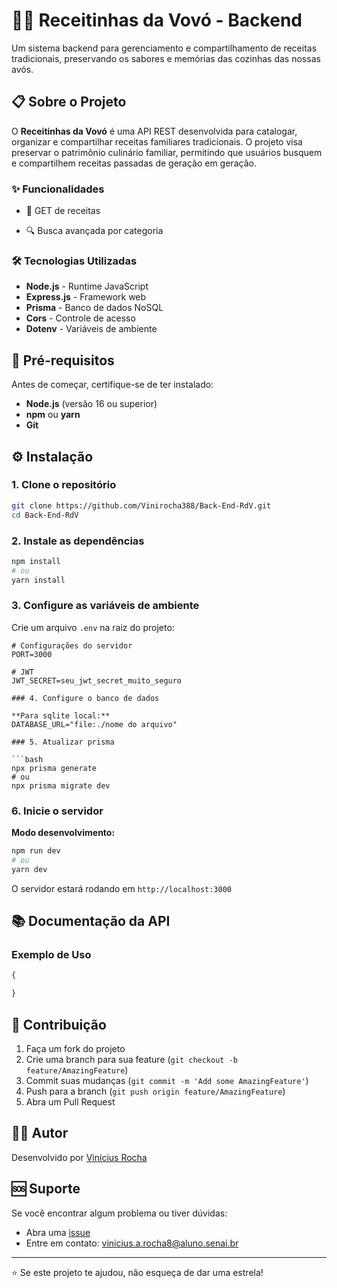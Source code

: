 # 👵🥘 Receitinhas da Vovó - Backend

Um sistema backend para gerenciamento e compartilhamento de receitas tradicionais, preservando os sabores e memórias das cozinhas das nossas avós.

## 📋 Sobre o Projeto

O **Receitinhas da Vovó** é uma API REST desenvolvida para catalogar, organizar e compartilhar receitas familiares tradicionais. O projeto visa preservar o patrimônio culinário familiar, permitindo que usuários busquem e compartilhem receitas passadas de geração em geração.

### ✨ Funcionalidades

- 📝 GET de receitas

- 🔍 Busca avançada por categoria


### 🛠️ Tecnologias Utilizadas

- **Node.js** - Runtime JavaScript
- **Express.js** - Framework web
- **Prisma** - Banco de dados NoSQL
- **Cors** - Controle de acesso
- **Dotenv** - Variáveis de ambiente

## 🚀 Pré-requisitos

Antes de começar, certifique-se de ter instalado:

- **Node.js** (versão 16 ou superior)
- **npm** ou **yarn**
- **Git**

## ⚙️ Instalação

### 1. Clone o repositório
```bash
git clone https://github.com/Vinirocha388/Back-End-RdV.git
cd Back-End-RdV
```

### 2. Instale as dependências
```bash
npm install
# ou
yarn install
```

### 3. Configure as variáveis de ambiente
Crie um arquivo `.env` na raiz do projeto:
```env
# Configurações do servidor
PORT=3000

# JWT
JWT_SECRET=seu_jwt_secret_muito_seguro

### 4. Configure o banco de dados

**Para sqlite local:**
DATABASE_URL="file:./nome do arquivo"

### 5. Atualizar prisma

```bash
npx prisma generate
# ou
npx prisma migrate dev
```

### 6. Inicie o servidor

**Modo desenvolvimento:**
```bash
npm run dev
# ou
yarn dev
```


O servidor estará rodando em `http://localhost:3000`

## 📚 Documentação da API



### Exemplo de Uso

```json
{

}
```

## 🤝 Contribuição

1. Faça um fork do projeto
2. Crie uma branch para sua feature (`git checkout -b feature/AmazingFeature`)
3. Commit suas mudanças (`git commit -m 'Add some AmazingFeature'`)
4. Push para a branch (`git push origin feature/AmazingFeature`)
5. Abra um Pull Request



## 👨‍💻 Autor

Desenvolvido por [Vinícius Rocha](https://github.com/Vinirocha388)

## 🆘 Suporte

Se você encontrar algum problema ou tiver dúvidas:

- Abra uma [issue](https://github.com/Vinirocha388/Back-End-RdV/issues)
- Entre em contato: vinicius.a.rocha8@aluno.senai.br

---

⭐ Se este projeto te ajudou, não esqueça de dar uma estrela!